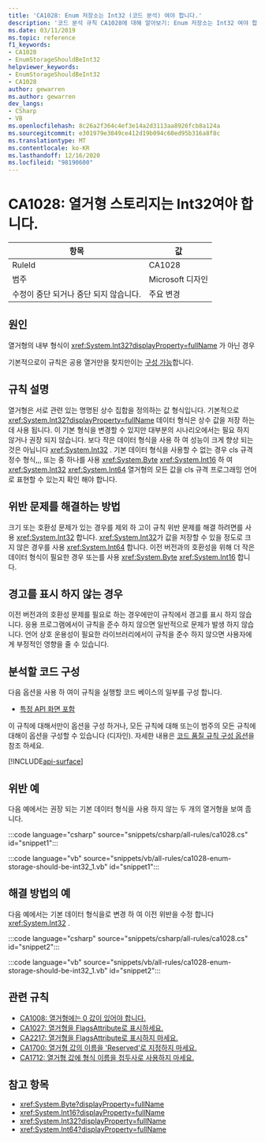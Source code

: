 ```yaml
---
title: 'CA1028: Enum 저장소는 Int32 (코드 분석) 여야 합니다.'
description: '코드 분석 규칙 CA1028에 대해 알아보기: Enum 저장소는 Int32 여야 합니다.'
ms.date: 03/11/2019
ms.topic: reference
f1_keywords:
- CA1028
- EnumStorageShouldBeInt32
helpviewer_keywords:
- EnumStorageShouldBeInt32
- CA1028
author: gewarren
ms.author: gewarren
dev_langs:
- CSharp
- VB
ms.openlocfilehash: 8c26a2f364c4ef3e14a2d3113aa8926fcb8a124a
ms.sourcegitcommit: e301979e3049ce412d19b094c60ed95b316a8f8c
ms.translationtype: MT
ms.contentlocale: ko-KR
ms.lasthandoff: 12/16/2020
ms.locfileid: "98190600"
---
```

# <a name="ca1028-enum-storage-should-be-int32"></a>CA1028: 열거형 스토리지는 Int32여야 합니다.

| 항목                                     | 값            |
|------------------------------------------|------------------|
| RuleId                                   | CA1028           |
| 범주                                 | Microsoft 디자인 |
| 수정이 중단 되거나 중단 되지 않습니다. | 주요 변경         |

## <a name="cause"></a>원인

열거형의 내부 형식이 <xref:System.Int32?displayProperty=fullName> 가 아닌 경우

기본적으로이 규칙은 공용 열거만을 찾지만이는 [구성 가능](#configure-code-to-analyze)합니다.

## <a name="rule-description"></a>규칙 설명

열거형은 서로 관련 있는 명명된 상수 집합을 정의하는 값 형식입니다. 기본적으로 <xref:System.Int32?displayProperty=fullName> 데이터 형식은 상수 값을 저장 하는 데 사용 됩니다. 이 기본 형식을 변경할 수 있지만 대부분의 시나리오에서는 필요 하지 않거나 권장 되지 않습니다. 보다 작은 데이터 형식을 사용 하 여 성능이 크게 향상 되는 것은 아닙니다 <xref:System.Int32> . 기본 데이터 형식을 사용할 수 없는 경우 cls 규격 정수 형식,,, 또는 중 하나를 사용 <xref:System.Byte> <xref:System.Int16> 하 여 <xref:System.Int32> <xref:System.Int64> 열거형의 모든 값을 cls 규격 프로그래밍 언어로 표현할 수 있는지 확인 해야 합니다.

## <a name="how-to-fix-violations"></a>위반 문제를 해결하는 방법

크기 또는 호환성 문제가 있는 경우를 제외 하 고이 규칙 위반 문제를 해결 하려면를 사용 <xref:System.Int32> 합니다. <xref:System.Int32>가 값을 저장할 수 있을 정도로 크지 않은 경우를 사용 <xref:System.Int64> 합니다. 이전 버전과의 호환성을 위해 더 작은 데이터 형식이 필요한 경우 또는를 사용 <xref:System.Byte> <xref:System.Int16> 합니다.

## <a name="when-to-suppress-warnings"></a>경고를 표시 하지 않는 경우

이전 버전과의 호환성 문제를 필요로 하는 경우에만이 규칙에서 경고를 표시 하지 않습니다. 응용 프로그램에서이 규칙을 준수 하지 않으면 일반적으로 문제가 발생 하지 않습니다. 언어 상호 운용성이 필요한 라이브러리에서이 규칙을 준수 하지 않으면 사용자에 게 부정적인 영향을 줄 수 있습니다.

## <a name="configure-code-to-analyze"></a>분석할 코드 구성

다음 옵션을 사용 하 여이 규칙을 실행할 코드 베이스의 일부를 구성 합니다.

- [특정 API 화면 포함](#include-specific-api-surfaces)

이 규칙에 대해서만이 옵션을 구성 하거나, 모든 규칙에 대해 또는이 범주의 모든 규칙에 대해이 옵션을 구성할 수 있습니다 (디자인). 자세한 내용은 [코드 품질 규칙 구성 옵션](../code-quality-rule-options.md)을 참조 하세요.

[!INCLUDE[api-surface](~/includes/code-analysis/api-surface.md)]

## <a name="example-of-a-violation"></a>위반 예

다음 예에서는 권장 되는 기본 데이터 형식을 사용 하지 않는 두 개의 열거형을 보여 줍니다.

:::code language="csharp" source="snippets/csharp/all-rules/ca1028.cs" id="snippet1":::

:::code language="vb" source="snippets/vb/all-rules/ca1028-enum-storage-should-be-int32_1.vb" id="snippet1":::

## <a name="example-of-how-to-fix"></a>해결 방법의 예

다음 예에서는 기본 데이터 형식을로 변경 하 여 이전 위반을 수정 합니다 <xref:System.Int32> .

:::code language="csharp" source="snippets/csharp/all-rules/ca1028.cs" id="snippet2":::

:::code language="vb" source="snippets/vb/all-rules/ca1028-enum-storage-should-be-int32_1.vb" id="snippet2":::

## <a name="related-rules"></a>관련 규칙

- [CA1008: 열거형에는 0 값이 있어야 합니다.](ca1008.md)
- [CA1027: 열거형을 FlagsAttribute로 표시하세요.](ca1027.md)
- [CA2217: 열거형을 FlagsAttribute로 표시하지 마세요.](ca2217.md)
- [CA1700: 열거형 값의 이름을 'Reserved'로 지정하지 마세요.](ca1700.md)
- [CA1712: 열거형 값에 형식 이름을 접두사로 사용하지 마세요.](ca1712.md)

## <a name="see-also"></a>참고 항목

- <xref:System.Byte?displayProperty=fullName>
- <xref:System.Int16?displayProperty=fullName>
- <xref:System.Int32?displayProperty=fullName>
- <xref:System.Int64?displayProperty=fullName>
